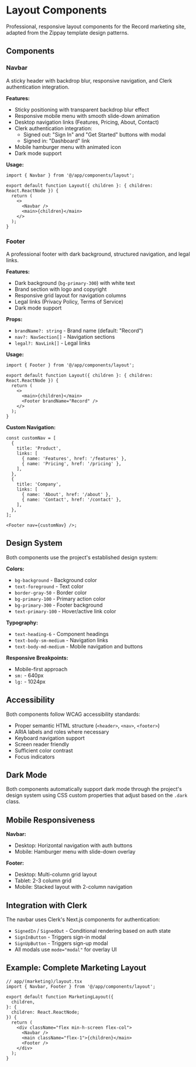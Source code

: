 # Layout Components

Professional, responsive layout components for the Record marketing site, adapted from the Zippay template design patterns.

## Components

### Navbar

A sticky header with backdrop blur, responsive navigation, and Clerk authentication integration.

**Features:**

- Sticky positioning with transparent backdrop blur effect
- Responsive mobile menu with smooth slide-down animation
- Desktop navigation links (Features, Pricing, About, Contact)
- Clerk authentication integration:
  - Signed out: "Sign In" and "Get Started" buttons with modal
  - Signed in: "Dashboard" link
- Mobile hamburger menu with animated icon
- Dark mode support

**Usage:**

```tsx
import { Navbar } from '@/app/components/layout';

export default function Layout({ children }: { children: React.ReactNode }) {
  return (
    <>
      <Navbar />
      <main>{children}</main>
    </>
  );
}
```

### Footer

A professional footer with dark background, structured navigation, and legal links.

**Features:**

- Dark background (`bg-primary-300`) with white text
- Brand section with logo and copyright
- Responsive grid layout for navigation columns
- Legal links (Privacy Policy, Terms of Service)
- Dark mode support

**Props:**

- `brandName?: string` - Brand name (default: "Record")
- `nav?: NavSection[]` - Navigation sections
- `legal?: NavLink[]` - Legal links

**Usage:**

```tsx
import { Footer } from '@/app/components/layout';

export default function Layout({ children }: { children: React.ReactNode }) {
  return (
    <>
      <main>{children}</main>
      <Footer brandName="Record" />
    </>
  );
}
```

**Custom Navigation:**

```tsx
const customNav = [
  {
    title: 'Product',
    links: [
      { name: 'Features', href: '/features' },
      { name: 'Pricing', href: '/pricing' },
    ],
  },
  {
    title: 'Company',
    links: [
      { name: 'About', href: '/about' },
      { name: 'Contact', href: '/contact' },
    ],
  },
];

<Footer nav={customNav} />;
```

## Design System

Both components use the project's established design system:

**Colors:**

- `bg-background` - Background color
- `text-foreground` - Text color
- `border-gray-50` - Border color
- `bg-primary-100` - Primary action color
- `bg-primary-300` - Footer background
- `text-primary-100` - Hover/active link color

**Typography:**

- `text-heading-6` - Component headings
- `text-body-sm-medium` - Navigation links
- `text-body-md-medium` - Mobile navigation and buttons

**Responsive Breakpoints:**

- Mobile-first approach
- `sm:` - 640px
- `lg:` - 1024px

## Accessibility

Both components follow WCAG accessibility standards:

- Proper semantic HTML structure (`<header>`, `<nav>`, `<footer>`)
- ARIA labels and roles where necessary
- Keyboard navigation support
- Screen reader friendly
- Sufficient color contrast
- Focus indicators

## Dark Mode

Both components automatically support dark mode through the project's design system using CSS custom properties that adjust based on the `.dark` class.

## Mobile Responsiveness

**Navbar:**

- Desktop: Horizontal navigation with auth buttons
- Mobile: Hamburger menu with slide-down overlay

**Footer:**

- Desktop: Multi-column grid layout
- Tablet: 2-3 column grid
- Mobile: Stacked layout with 2-column navigation

## Integration with Clerk

The navbar uses Clerk's Next.js components for authentication:

- `SignedIn` / `SignedOut` - Conditional rendering based on auth state
- `SignInButton` - Triggers sign-in modal
- `SignUpButton` - Triggers sign-up modal
- All modals use `mode="modal"` for overlay UI

## Example: Complete Marketing Layout

```tsx
// app/(marketing)/layout.tsx
import { Navbar, Footer } from '@/app/components/layout';

export default function MarketingLayout({
  children,
}: {
  children: React.ReactNode;
}) {
  return (
    <div className="flex min-h-screen flex-col">
      <Navbar />
      <main className="flex-1">{children}</main>
      <Footer />
    </div>
  );
}
```
